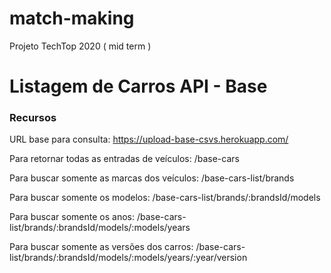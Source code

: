 # match-making
Projeto TechTop 2020 ( mid term ) 


# Listagem de Carros API - Base
### Recursos
URL base para consulta: https://upload-base-csvs.herokuapp.com/

Para retornar todas as entradas de veículos: /base-cars

Para buscar somente as marcas dos veículos: /base-cars-list/brands

Para buscar somente os modelos: /base-cars-list/brands/:brandsId/models

Para buscar somente os anos: /base-cars-list/brands/:brandsId/models/:models/years

Para buscar somente as versões dos carros: /base-cars-list/brands/:brandsId/models/:models/years/:year/version